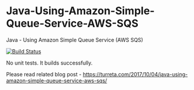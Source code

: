 # Java-Using-Amazon-Simple-Queue-Service-AWS-SQS
Java - Using Amazon Simple Queue Service (AWS SQS)


[![Build Status](https://travis-ci.org/Turreta/Java-Using-Amazon-Simple-Queue-Service-AWS-SQS.svg?branch=master)](https://travis-ci.org/Turreta/Java-Using-Amazon-Simple-Queue-Service-AWS-SQS)

No unit tests. It builds successfully.

Please read related blog post - https://turreta.com/2017/10/04/java-using-amazon-simple-queue-service-aws-sqs/
